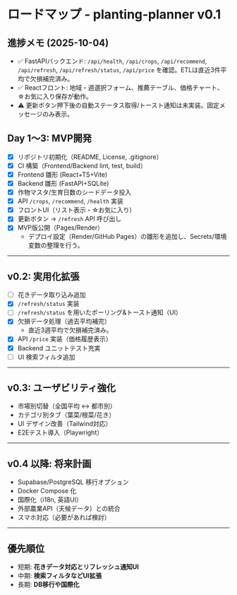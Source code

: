 # ロードマップ - planting-planner v0.1

## 進捗メモ (2025-10-04)
- ✅ FastAPIバックエンド: `/api/health`, `/api/crops`, `/api/recommend`, `/api/refresh`, `/api/refresh/status`, `/api/price` を確認。ETLは直近3件平均で欠損補完済み。
- ✅ Reactフロント: 地域・週選択フォーム、推薦テーブル、価格チャート、☆お気に入り保存が動作。
- ⚠️ 更新ボタン押下後の自動ステータス取得/トースト通知は未実装。固定メッセージのみ表示。

## Day 1〜3: MVP開発
- [x] リポジトリ初期化（README, License, .gitignore）
- [x] CI 構築（Frontend/Backend lint, test, build）
- [x] Frontend 雛形 (React+TS+Vite)
- [x] Backend 雛形 (FastAPI+SQLite)
- [x] 作物マスタ/生育日数のシードデータ投入
- [x] API `/crops`, `/recommend`, `/health` 実装
- [x] フロントUI（リスト表示・☆お気に入り）
- [x] 更新ボタン → `/refresh` API 呼び出し
- [x] MVP版公開（Pages/Render）
  - デプロイ設定（Render/GitHub Pages）の雛形を追加し、Secrets/環境変数の整理を行う。

---

## v0.2: 実用化拡張
- [ ] 花きデータ取り込み追加
- [x] `/refresh/status` 実装
- [ ] `/refresh/status` を用いたポーリング&トースト通知（UI）
- [x] 欠損データ処理（過去平均補完）
  - 直近3週平均で欠損補完済み。
- [x] API `/price` 実装（価格履歴表示）
- [x] Backend ユニットテスト充実
- [ ] UI 検索フィルタ追加

---

## v0.3: ユーザビリティ強化
- 市場別切替（全国平均 ↔ 都市別）
- カテゴリ別タブ（葉菜/根菜/花き）
- UI デザイン改善（Tailwind対応）
- E2Eテスト導入（Playwright）

---

## v0.4 以降: 将来計画
- Supabase/PostgreSQL 移行オプション
- Docker Compose 化
- 国際化（i18n, 英語UI）
- 外部農業API（天候データ）との統合
- スマホ対応（必要があれば検討）

---

## 優先順位
- 短期: **花きデータ対応とリフレッシュ通知UI**
- 中期: **検索フィルタなどUI拡張**
- 長期: **DB移行や国際化**
